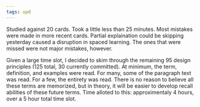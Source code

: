 ```yaml
---
tags: upd
---
```


Studied against 20 cards. Took a little less than 25 minutes. Most mistakes were made in more recent cards. Partial explaination could be skipping yesterday caused a disruption in spaced learning. The ones that were missed were not major mistakes, however.

Given a large time slot, I decided to skim through the remaining 95 design principles (125 total, 30 currently committed). At minimum, the term, definition, and examples were read. For many, some of the paragraph text was read. For a few, the entirety was read. There is no reason to believe all these terms are memorized, but in theory, it will be easier to develop recall abilities of these future terms. Time alloted to this: approximentaly 4 hours, over a 5 hour total time slot.
